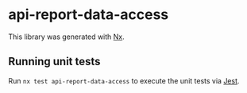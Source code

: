 # api-report-data-access

This library was generated with [Nx](https://nx.dev).

## Running unit tests

Run `nx test api-report-data-access` to execute the unit tests via [Jest](https://jestjs.io).
